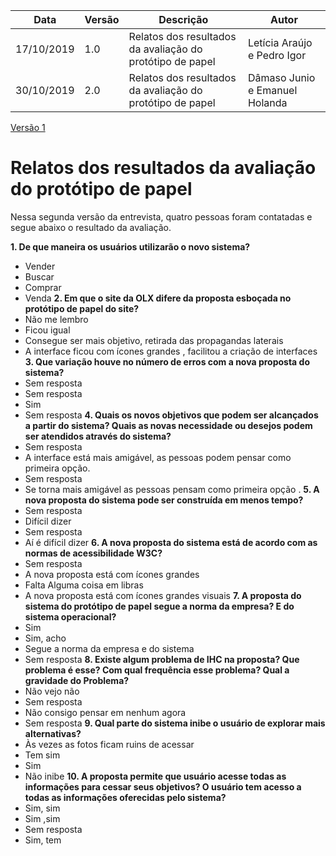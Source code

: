 | Data | Versão | Descrição | Autor |
| --- | --- | --- | --- |
| 17/10/2019 | 1.0 | Relatos dos resultados da avaliação do protótipo de papel | Letícia Araújo e Pedro Igor |
| 30/10/2019 | 2.0 | Relatos dos resultados da avaliação do protótipo de papel | Dâmaso Junio e Emanuel Holanda |
[Versão 1](https://raw.githubusercontent.com/Interacao-Humano-Computador/2019.2-OLX/master/wiki/resultados_da_avaliacao_do_prototipo_de_papel/relatos_dos_resultados_da_avaliacao_do_prototipo_de_papel_v1.md)

# Relatos dos resultados da avaliação do protótipo de papel

Nessa segunda versão da entrevista, quatro pessoas foram contatadas e segue abaixo o resultado da avaliação.

**1. De que maneira os usuários utilizarão o novo sistema?**
* Vender
* Buscar
* Comprar
* Venda 
**2. Em que o site da OLX difere da proposta esboçada no protótipo de papel do site?**
* Não me lembro
* Ficou igual 
* Consegue ser mais objetivo, retirada das propagandas laterais 
* A interface ficou com ícones grandes , facilitou a criação de interfaces 
**3. Que variação houve no número de erros com a nova proposta do sistema?**
* Sem resposta
* Sem resposta
* Sim
* Sem resposta
**4. Quais os novos objetivos que podem ser alcançados a partir do sistema? Quais as novas necessidade ou desejos podem ser atendidos através do sistema?**
* Sem resposta
* A interface está mais amigável, as pessoas podem pensar como primeira opção.
* Sem resposta
* Se torna mais amigável as pessoas pensam como primeira opção .
**5. A nova proposta do sistema pode ser construída em menos tempo?**
* Sem resposta
* Difícil dizer
* Sem resposta
* Aí é difícil dizer 
**6. A nova proposta do sistema está de acordo com as normas de acessibilidade W3C?**
* Sem resposta
* A nova proposta está com ícones grandes
* Falta Alguma coisa em libras 
* A nova proposta está com ícones grandes visuais 
**7. A proposta do sistema do protótipo de papel segue a norma da empresa? E do sistema operacional?**
* Sim
* Sim, acho
* Segue a norma da empresa e do sistema
* Sem resposta 
**8. Existe algum problema de IHC na proposta? Que problema é esse? Com qual frequência esse problema? Qual a gravidade do Problema?**
* Não vejo não
* Sem resposta 
* Não consigo pensar em nenhum agora
* Sem resposta 
**9. Qual parte do sistema inibe o usuário de explorar mais alternativas?**
* Às vezes as fotos ficam ruins de acessar
* Tem sim 
* Sim
* Não inibe
**10. A proposta permite que usuário acesse todas as informações para cessar seus objetivos? O usuário tem acesso a todas as informações oferecidas pelo sistema?**
* Sim, sim
* Sim ,sim 
* Sem resposta
* Sim, tem 
